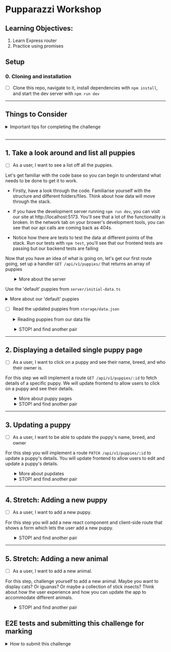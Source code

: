 # Pupparazzi Workshop

## Learning Objectives:

1. Learn Express router
2. Practice using promises

## Setup

### 0. Cloning and installation

- [ ] Clone this repo, navigate to it, install dependencies with `npm install`, and start the dev server with `npm run dev`

---

## Things to Consider

<details>
  <summary>Important tips for completing the challenge</summary>

1. The order of routes is important. When your app is running, the first one that matches will be used. So if you have a `/:id` route before an `/edit` route, a request to `/edit` will choose the `/:id` route and the value of `req.params.id` will be `"edit"`.
1. There can only be one server response (e.g. `res.send()` or `res.json()`) per request. If you have multiple potential responses (like a success and an error response) make sure to write your logic so that the route responds appropriately.
1. Make sure to `JSON.parse` and `JSON.stringify` when reading/writing JSON data.
1. Don't forget to handle errors when your promises fail using `try { } catch (e) { }`
1. When in doubt check the [node `fs/promises` documentation](https://nodejs.org/api/fs.html#promises-api)
</details>
<br />

---

## 1. Take a look around and list all puppies

- [ ] As a user, I want to see a list off all the puppies.

Let's get familiar with the code base so you can begin to understand what needs to be done to get it to work.

- Firstly, have a look through the code. Familiarise yourself with the structure and different folders/files. Think about how data will move through the stack.

- If you have the development server running `npm run dev`, you can visit our site at http://localhost:5173. You'll see that a lot of the functionality is broken. In the network tab on your brower's development tools, you can see that our api calls are coming back as 404s.

- Notice how there are tests to test the data at different points of the stack. Run our tests with `npm test`, you'll see that our frontend tests are passing but our backend tests are failing

Now that you have an idea of what is going on, let's get our first route going, set up a handler `GET /api/v1/puppies/` that returns an array of puppies

  <details style="padding-left: 2em">
    <summary>More about the server</summary>

Create a new file at `server/routes/puppies.ts`. We'll put all our puppy related routes in here.

In Express, we can group together routes that are related, like user routes or 'puppy' routes. We group them in what's called a "router". We can collect them together like this:

```js
import express from 'express'

const router = express.Router()
export default router
```

Then we'll add our root ('/') puppy route handler. For now, we'll just send an empty array:

```js
router.get('/', async (req, res) => {
  res.json([])
})
```

Now let's hook up the router. In `server/server.ts` we first import our router.

```js
import puppies from './routes/puppies.ts'
```

Then we integrate our new router with `server.use` which we can then pass
the prefix `/api/v1/puppies` we want to route from.

```js
// make sure you have this line to set up the JSON middleware
server.use(express.json())
server.use('/api/v1/puppies', puppies)
```

Start the server and go to http://localhost:5173/api/v1/puppies to see the JSON output

Now that we have our basic setup, let's load some actual puppies.

  </details>

Use the 'default' puppies from `server/initial-data.ts`

  <details>
    <summary>More about our 'default' puppies</summary>

Since `initial-data.ts` is part of our source code, we can `import` it. Notice the `export default` for the puppies data which allows us to import it.

In `store.ts` we have defined a function called `getPuppies`, that (for now) just returns your initial-data wrapped in a promise.

Now back in your puppy route handler, have it send this data instead of the empty array. You should now be able to see some puppies in the frontend.

```ts
import * as store from '../store.ts'

router.get('/', async (req, res) => {
  const data = await store.getPuppies()
  res.json(data)
})
```

Check for updates in your tests. One of our backend tests should be passing now. Take a look at the tests and try to understand why that one is passing and the others aren't.

And if you visit the browser now, you should be able to see our beautiful pups :)

  </details>

- [ ] Read the updated puppies from `storage/data.json`

  <details>
    <summary>Reading puppies from our data file</summary>

  Since `initial-data.ts` is part of our source code, it won't change while the app is running.

  Instead we'll write out puppies to a file in `storage` called `data.json`

  We'll do this by updating the `getPuppies` function to use the file system.

  Use `readFile` from `node:fs/promises` to read the JSON file, and `JSON.parse(...)` to translate the string into a JavaScript object.

  If the file doesn't exist, `readFile` will throw a special error with the code `ENOENT`. We can check for this specific error and return our initial data as a fallback. For any other error we will re-`throw` it

  ```js
  try {
    const json = await fs.readFile(...)
    ...
  } catch (error: any) {
    if (error.code === 'ENOENT') {
      return initialData
    }

    throw error
  }
  ```

  When you've finished this, our route tests should pass.

  Create a JSON file in `./storage/data.json` and put some puppies in it, you can base it on what we export from `./initial-data.ts` but remember that JSON syntax is a little different, e.g. we have to have double-quotes around all our keys and trailing commas are illegal

  When you load up the website you should be able to see your new puppies instead of the defaults.

<details style="padding-left: 2em">
    <summary> STOP! and find another pair</summary>

    - After attempting this stage, stop and find another pair who has reached the same stage.
      Share your solutions and discuss any challenges faced.

</details>

---

## 2. Displaying a detailed single puppy page

- [ ] As a user, I want to click on a puppy and see their name, breed, and who their owner is.

For this step we will implement a route `GET /api/v1/puppies/:id` to fetch details of a specific puppy. We will update frontend to allow users to click on a puppy and see their details.

  <details style="padding-left: 2em">
    <summary>More about puppy pages</summary>

The frontend is set up for this, we just need to set up the API route that get's the data of a specific puppy using it's unique identifier (id). So our API route needs to include the `/:id` parameter (more on this soon!).

For example: `GET /api/v1/puppies/1` will get a document that looks like this:

```json
{
  "id": 1,
  "name": "Fido",
  "owner": "Fred",
  "image": "/images/puppy1.jpg",
  "breed": "Labrador"
}
```

If you run `npm test`, you'll see the tests for "Reading a specific puppy" are red. That's great! Now let's make them green again.

Write a function that gets an array of _all the puppies_ and then returns one with a matching ID if it
exists or undefined otherwise. You can probably re-use the function you wrote to get all the puppies previously

You can start with something like this:

```ts
import type { Puppy } from '../models/Puppy.ts'

async function getPuppyById(id: number): Promise<Puppy | undefined> {
 ...
}
```

You can either loop through the puppies or use [`array.find`](https://developer.mozilla.org/en-US/docs/Web/JavaScript/Reference/Global_Objects/Array/find)

Next, add a new route handler in [`puppies.ts`](./server/routes/puppies.ts) which uses a route param:

```js
router.get('/:id', async (res, req) => {
  const id = Number(req.params.id)
  console.log(id)
})
```

Using the `:` in route pattern like that means that `:id` is a path parameter, e.g. it will match `/api/v1/puppies/1` and req.params will look like this: `{ id: '1' }`

Use that `id` variable to call `getPuppyById`. If it resolves with a Puppy you can call `res.json(puppy)` but
if the it doesn't find one (i.e. `puppy` is `undefined`), the we should `res.sendStatus(404)` the HTTP Status code for [Not Found](https://developer.mozilla.org/en-US/docs/Web/HTTP/Status/404).

If everything went well, then the tests under "Reading a specific puppy" should be passing now

Hit `http://localhost:5173/api/v1/puppies/1` in Thunderclient (or your other favourite Rest API Client) and confirm that it's showing what you expect.

Visit the page at `http://localhost:5173/1` to confirm that the individual puppy view is working.

  </details>

<details style="padding-left: 2em">
    <summary> STOP! and find another pair</summary>

    - After attempting this stage, stop and find another pair who has reached the same stage.
      Share your solutions and discuss any challenges faced.

</details>

---

## 3. Updating a puppy

- [ ] As a user, I want to be able to update the puppy's name, breed, and owner

For this step you will implement a route `PATCH /api/v1/puppies/:id` to update a puppy's details. You will update frontend to allow users to edit and update a puppy's details.

<details style="padding-left: 2em">
    <summary>More about pupdates</summary>

Visit `http://localhost:5173/2/edit` to see the edit form. This is already hooked up to our API to load the values.

We should already have a red test under 'editing puppies', let's make it green.

Now to save the values we need a new route at `PATCH /api/v1/puppies/:id`

First, we'll take care of the data-handling side of it.

```ts
import type { PuppyData } from '../models/Puppy.ts'

async function updatePuppy(id: number, data: PuppyData): Promise<void> {
  ...
}
```

In this function:

1. call `getPuppies()` to get the list of puppies
1. locate a puppy with the matching ID
1. update or replace that puppy in the array
1. Write the entire data object to a file in the `storage` folder (with `fs.writeFile`). We will call this file data.json. You don't have to explicitly create this file, the `writeFile` function will do it for you as long as the path is correct.

Now we'll add a route in [puppiest.ts](./server/routes/puppies.ts):

```ts
router.patch('/:id', async (req, res) => {
  try {
    const id = Number(req.params.id)
    await store.updatePuppy(id, req.body)
    res.sendStatus(204)
  } catch (error) {
    console.error(error)
    res.sendStatus(500)
  }
})
```

The last of your tests should be passing now.

Load the website up in chrome and edit a puppy, observe how it makes changes in `data.json` and how the changes persist even if you stop and restart the server.

Commit, push and you could now submit your branch for the CP07 Trello ticket :)

  </details>

<details style="padding-left: 2em">
    <summary> STOP! and find another pair</summary>

    - After attempting this stage, stop and find another pair who has reached the same stage.
      Share your solutions and discuss any challenges faced.

</details>

---

## 4. Stretch: Adding a new puppy

- [ ] As a user, I want to add a new puppy.

For this step you will add a new react component and client-side route that shows a form which lets the user add a new puppy.

<details style="padding-left: 2em">
    <summary> STOP! and find another pair</summary>

    - After attempting this stage, stop and find another pair who has reached the same stage.
      Share your solutions and discuss any challenges faced.

</details>

---

## 5. Stretch: Adding a new animal

- [ ] As a user, I want to add a new animal.

For this step, challenge yourself to add a new animal. Maybe you want to display cats? Or iguanas? Or maybe a collection of stick insects? Think about how the user experience and how you can update the app to accommodate different animals.

<details style="padding-left: 2em">
    <summary> STOP! and find another pair</summary>

    - After attempting this stage, stop and find another pair who has reached the same stage.
      Share your solutions and discuss any challenges faced.

</details>

## E2E tests and submitting this challenge for marking

<details>
  <summary>How to submit this challenge</summary>

This challenge can be used for the following assessments:

- WD01: Build an HTTP server with a restful JSON API

This challenge ships with some end-to-end tests written in playwright, if you are submitting this
challenge to complete an NZQA requirement, please make sure these tests are passing _before_ you submit.

## Read this short guide on [how to run them](./doc/end-to-end-testing.md).

[Provide feedback on this repo](https://docs.google.com/forms/d/e/1FAIpQLSfw4FGdWkLwMLlUaNQ8FtP2CTJdGDUv6Xoxrh19zIrJSkvT4Q/viewform?usp=pp_url&entry.1958421517=pupparazzi)
